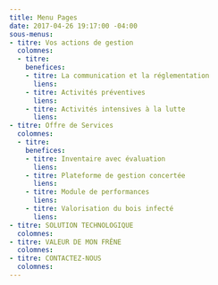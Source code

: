 ```yaml
---
title: Menu Pages
date: 2017-04-26 19:17:00 -04:00
sous-menus:
- titre: Vos actions de gestion
  colomnes:
  - titre: 
    benefices:
    - titre: La communication et la réglementation
      liens: 
    - titre: Activités préventives
      liens: 
    - titre: Activités intensives à la lutte
      liens: 
- titre: Offre de Services
  colomnes:
  - titre: 
    benefices:
    - titre: Inventaire avec évaluation
      liens: 
    - titre: Plateforme de gestion concertée
      liens: 
    - titre: Module de performances
      liens: 
    - titre: Valorisation du bois infecté
      liens: 
- titre: SOLUTION TECHNOLOGIQUE
  colomnes: 
- titre: VALEUR DE MON FRÊNE
  colomnes: 
- titre: CONTACTEZ-NOUS
  colomnes: 
---
```


